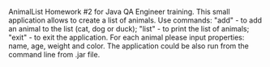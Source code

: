 AnimalList
Homework #2 for Java QA Engineer training. 
This small application allows to create a list of animals. 
Use commands: 
"add" - to add an animal to the list (cat, dog or duck); 
"list" - to print the list of animals; 
"exit" - to exit the application. 
For each animal please input properties: name, age, weight and color. The application could be also run from the command line from .jar file.